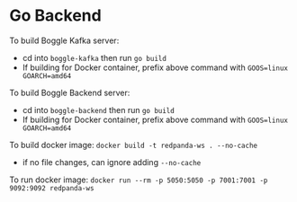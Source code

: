 # Go Backend

To build Boggle Kafka server: 
- cd into `boggle-kafka` then run `go build`
- If building for Docker container, prefix above command with `GOOS=linux GOARCH=amd64 `

To build Boggle Backend server: 
- cd into `boggle-backend` then run `go build`
- If building for Docker container, prefix above command with `GOOS=linux GOARCH=amd64 `

To build docker image: `docker build -t redpanda-ws . --no-cache`
- if no file changes, can ignore adding `--no-cache`

To run docker image: `docker run --rm -p 5050:5050 -p 7001:7001 -p 9092:9092 redpanda-ws`